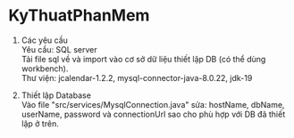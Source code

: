 # KyThuatPhanMem

1. Các yêu cầu  
Yêu cầu: SQL server  
Tải file sql về và import vào cơ sở dữ liệu thiết lập DB (có thể dùng workbench).  
Thư viện: jcalendar-1.2.2, mysql-connector-java-8.0.22, jdk-19 


2. Thiết lập Database  
Vào file "src/services/MysqlConnection.java" sửa: hostName, dbName, userName, password và connectionUrl sao cho phù hợp với DB đã thiết lập ở trên.

